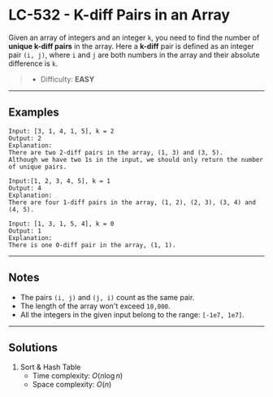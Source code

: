 # LC-532 - K-diff Pairs in an Array

Given an array of integers and an integer `k`, you need to find the number of **unique k-diff pairs** in the array. Here a **k-diff** pair is defined as an integer pair `(i, j)`, where `i` and `j` are both numbers in the array and their absolute difference is `k`.

> * Difficulty: **EASY**

---
## Examples

```
Input: [3, 1, 4, 1, 5], k = 2
Output: 2
Explanation:
There are two 2-diff pairs in the array, (1, 3) and (3, 5).
Although we have two 1s in the input, we should only return the number of unique pairs.
```

```
Input:[1, 2, 3, 4, 5], k = 1
Output: 4
Explanation:
There are four 1-diff pairs in the array, (1, 2), (2, 3), (3, 4) and (4, 5).
```

```
Input: [1, 3, 1, 5, 4], k = 0
Output: 1
Explanation:
There is one 0-diff pair in the array, (1, 1).
```

---
## Notes

* The pairs `(i, j)` and `(j, i)` count as the same pair.
* The length of the array won't exceed `10,000`.
* All the integers in the given input belong to the range: `[-1e7, 1e7]`.

---
## Solutions

1. Sort & Hash Table
    * Time complexity: $O(n \log{n})$
    * Space complexity: $O(n)$